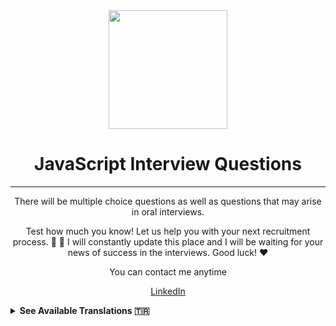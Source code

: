 <div align="center">
  <img height="190" src="https://img.icons8.com/color/344/javascript.png">
  <h1>JavaScript Interview Questions</h1>

---

<span>There will be multiple choice questions as well as questions that may arise in oral interviews.

Test how much you know! Let us help you with your next recruitment process.
:muscle: :rocket: I will constantly update this place and I will be waiting for your news of success in the interviews.
Good luck! :heart:</span>

You can contact me anytime

<a href="https://linkedin.com.tr/in/serifhan-isikli1">LinkedIn</a>
</div>


<details><summary><b> See Available Translations 🇹🇷</b></summary>
<p>

I will add translations in many languages. stand by

</p>
</details>
